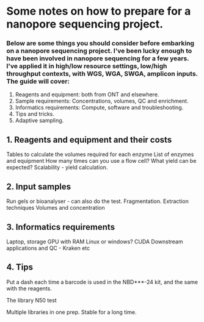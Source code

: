 # Some notes on how to prepare for a nanopore sequencing project.

### Below are some things you should consider before embarking on a nanopore sequencing  project. I've been lucky enough to have been involved in nanopore sequencing for a few years. I've applied it in high/low resource settings, low/high throughput contexts, with WGS, WGA, SWGA, amplicon inputs. The guide will cover:

1. Reagents and equipment: both from ONT and elsewhere.
2. Sample requirements: Concentrations, volumes, QC and enrichment.
3. Informatics requirements: Compute, software and troubleshooting.
4. Tips and tricks.
5. Adaptive sampling.

## 1. Reagents and equipment and their costs

Tables to calculate the volumes required for each enzyme
List of enzymes and equipment
How many times can you use a flow cell? What yield can be expected?
Scalability - yield calculation.


## 2. Input samples

Run gels or bioanalyser - can also do the test. Fragmentation.
Extraction techniques
Volumes and concentration


## 3. Informatics requirements

Laptop, storage
GPU with RAM
Linux or windows?
CUDA
Downstream applications and QC - Kraken etc

## 4. Tips

Put a dash each time a barcode is used in the NBD***-24 kit, and the same with the reagents.

The library N50 test

Multiple libraries in one prep. Stable for a long time.


